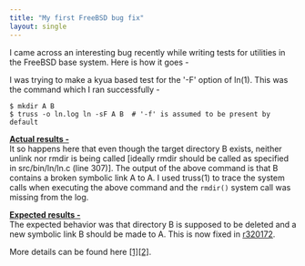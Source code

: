 ```yaml
---
title: "My first FreeBSD bug fix"
layout: single
---
```


I came across an interesting bug recently while writing tests for utilities in the FreeBSD base system. Here is how it goes -

I was trying to make a kyua based test for the '-F' option of ln(1). This was the command which I ran successfully -

```
$ mkdir A B
$ truss -o ln.log ln -sF A B  # '-f' is assumed to be present by default
```

**<u>Actual results -</u>**  
It so happens here that even though the target directory B exists, neither unlink nor rmdir is being called [ideally rmdir should be called as specified in src/bin/ln/ln.c (line 307)].
The output of the above command is that B contains a broken symbolic link A to A.
I used truss(1) to trace the system calls when executing the above command and the `rmdir()` system call was missing from the log.

**<u>Expected results -</u>**  
The expected behavior was that directory B is supposed to be deleted and a new symbolic link B should be made to A. This is now fixed in [r320172](https://svnweb.freebsd.org/base?view=revision&revision=320172).

More details can be found here [[1]](https://svnweb.freebsd.org/base?view=revision&revision=321094)[[2]](https://bugs.freebsd.org/bugzilla/show_bug.cgi?id=219943).
